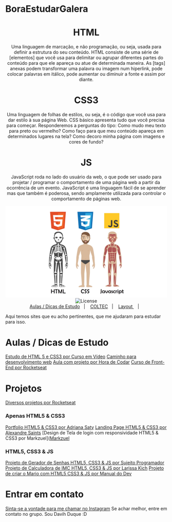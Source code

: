 # BoraEstudarGalera

<h1 align="center"> HTML </h1>
<p align="center"> Uma linguagem de marcação, e não programação, ou seja, usada para definir a estrutura do seu conteúdo. HTML consiste de uma série de [elementos] que você usa para delimitar ou agrupar diferentes partes do conteúdo para que ele apareça ou atue de determinada maneira. As [tags] anexas podem transformar uma palavra ou imagem num hiperlink, pode colocar palavras em itálico, pode aumentar ou diminuir a fonte e assim por diante. </p>


<h1 align="center"> CSS3 </h1>
<p align="center"> Uma linguagem de folhas de estilos, ou seja, é o código que você usa para dar estilo à sua página Web. CSS básico apresenta tudo que você precisa para começar. Responderemos a perguntas do tipo: Como mudo meu texto para preto ou vermelho? Como faço para que meu conteúdo apareça em determinados lugares na tela? Como decoro minha página com imagens e cores de fundo? </p>


<h1 align="center"> JS </h1>
<p align="center"> JavaScript roda no lado do usuário da web, o que pode ser usado para projetar / programar o comportamento de uma página web a partir da ocorrência de um evento. JavaScript é uma linguagem fácil de se aprender mas que também é poderosa, sendo amplamente utilizada para controlar o comportamento de páginas web. </p>

<p align="center">
  <img src="./welcome.png" alt=HTML CSS JS - Analogy" />
  <img alt="License" src="https://img.shields.io/static/v1?label=license&message=MIT&color=49AA26&labelColor=000000">
  
  <br>
  <a href="#-Aulas / Dicas de Estudo">Aulas / Dicas de Estudo</a>&nbsp;&nbsp;&nbsp;|&nbsp;&nbsp;&nbsp;
  <a href="#-Projetos">COLTEC</a>&nbsp;&nbsp;&nbsp;|&nbsp;&nbsp;&nbsp;
  <a href="#-Entrar em Contato"> Layout </a>&nbsp;&nbsp;&nbsp;|&nbsp;&nbsp;&nbsp;
  
</p>


Aqui temos sites que eu acho pertinentes, que me ajudaram para estudar para isso.

# Aulas / Dicas de Estudo
[Estudo de HTML 5 e CSS3 por Curso em Vídeo](https://youtube.com/playlist?list=PLHz_AreHm4dkZ9-atkcmcBaMZdmLHft8n&si=h8U_FWOTycdp0yFv)
[Caminho para desenvolvimento web](https://youtu.be/naZDkZukB-g?si=-Qfz_OxusaRGRD3J)
[Aula com projeto por Hora de Codar](https://youtu.be/yvCAX68TJMc?si=iclZ7rg99Yg7o40h)
[Curso de Front-End por Rocketseat](https://www.rocketseat.com.br/discover)



# Projetos
[Diversos projetos por Rocketseat](https://youtube.com/playlist?list=PL85ITvJ7FLohTZv9cC5-PrZ39Q3cugWqp&si=dXJQRFuq1friCIKU)

### Apenas HTML5 & CSS3
[Portfolio HTML5 & CSS3 por Adriana Saty](https://youtu.be/n_Etdr7Dbjs)
[Landing Page HTML5 & CSS3 por Alexandre Saints](https://youtu.be/edDCEK5QWE8)
[Design de Tela de login com responsividade HTML5 & CSS3 por Markzuel]([Markzuel](https://youtu.be/69-WfrVBli8)


### HTML5, CSS3 & JS
[Projeto de Gerador de Senhas HTML5, CSS3 & JS por Sujeito Programador](https://www.youtube.com/watch?v=i6t2jaRxos4)
[Projeto de Calculadora de IMC HTML5, CSS3 & JS por Larissa Kich](https://youtu.be/UBYqkpsafyI)
[Projeto de criar o Mario com HTML5 CSS3 & JS por Manual do Dev](https://www.youtube.com/watch?v=r9buAwVBDhA&t=194s&pp=ygURcHJvamV0byBmcm9udC1lbmQ%3D)


# Entrar em contato
[Sinta-se a vontade para me chamar no Instagram](https://www.instagram.com/devduque/)
Se achar melhor, entre em contato no grupo. Sou Davih Duque :D




